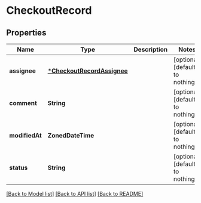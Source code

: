 # CheckoutRecord


## Properties
Name | Type | Description | Notes
------------ | ------------- | ------------- | -------------
**assignee** | [***CheckoutRecordAssignee**](CheckoutRecordAssignee.md) |  | [optional] [default to nothing]
**comment** | **String** |  | [optional] [default to nothing]
**modifiedAt** | **ZonedDateTime** |  | [optional] [default to nothing]
**status** | **String** |  | [optional] [default to nothing]


[[Back to Model list]](../README.md#models) [[Back to API list]](../README.md#api-endpoints) [[Back to README]](../README.md)


